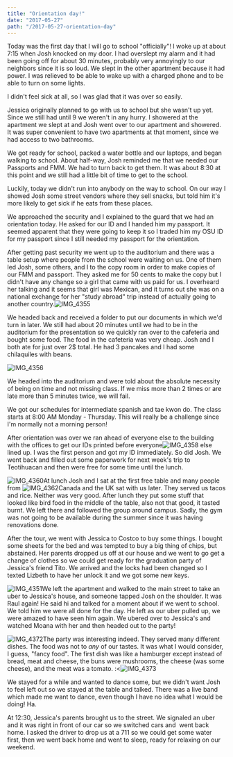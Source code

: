 ```yaml
---
title: "Orientation day!"
date: "2017-05-27"
path: "/2017-05-27-orientation-day"
---
```


Today was the first day that I will go to school "officially"! I woke up at about 7:15 when Josh knocked on my door. I had overslept my alarm and it had been going off for about 30 minutes, probably very annoyingly to our neighbors since it is so loud. We slept in the other apartment because it had power. I was relieved to be able to wake up with a charged phone and to be able to turn on some lights.

I didn't feel sick at all, so I was glad that it was over so easily.

Jessica originally planned to go with us to school but she wasn't up yet. Since we still had until 9 we weren't in any hurry. I showered at the apartment we slept at and Josh went over to our apartment and showered. It was super convenient to have two apartments at that moment, since we had access to two bathrooms.

We got ready for school, packed a water bottle and our laptops, and began walking to school. About half-way, Josh reminded me that we needed our Passports and FMM. We had to turn back to get them. It was about 8:30 at this point and we still had a little bit of time to get to the school.

Luckily, today we didn't run into anybody on the way to school. On our way I showed Josh some street vendors where they sell snacks, but told him it's more likely to get sick if he eats from these places.

We approached the security and I explained to the guard that we had an orientation today. He asked for our ID and I handed him my passport. It seemed apparent that they were going to keep it so I traded him my OSU ID for my passport since I still needed my passport for the orientation.

After getting past security we went up to the auditorium and there was a table setup where people from the school were waiting on us. One of them led Josh, some others, and I to the copy room in order to make copies of our FMM and passport. They asked me for 50 cents to make the copy but I didn't have any change so a girl that came with us paid for us. I overheard her talking and it seems that girl was Mexican, and it turns out she was on a national exchange for her "study abroad" trip instead of actually going to another country.![IMG_4355](https://mcquadeblog.files.wordpress.com/2017/05/img_43551.jpg?w=169)

We headed back and received a folder to put our documents in which we'd turn in later. We still had about 20 minutes until we had to be in the auditorium for the presentation so we quickly ran over to the cafeteria and bought some food. The food in the cafeteria was very cheap. Josh and I both ate for just over 2$ total. He had 3 pancakes and I had some chilaquiles with beans.

![IMG_4356](https://mcquadeblog.files.wordpress.com/2017/05/img_4356.jpg?w=169)

We headed into the auditorium and were told about the absolute necessity of being on time and not missing class. If we miss more than 2 times or are late more than 5 minutes twice, we will fail.

We got our schedules for intermediate spanish and tae kwon do. The class starts at 8:00 AM Monday - Thursday. This will really be a challenge since I'm normally not a morning person!

After orientation was over we ran ahead of everyone else to the building with the offices to get our IDs printed before everyone![IMG_4358](https://mcquadeblog.files.wordpress.com/2017/05/img_4358-e1495952031615.jpg?w=150) else lined up. I was the first person and got my ID immediately. So did Josh. We went back and filled out some paperwork for next week's trip to Teotihuacan and then were free for some time until the lunch.

![IMG_4360](https://mcquadeblog.files.wordpress.com/2017/05/img_43602.jpg?w=150)At lunch Josh and I sat at the first free table and many people from ![IMG_4362](https://mcquadeblog.files.wordpress.com/2017/05/img_43621.jpg?w=84)Canada and the UK sat with us later. They served us tacos and rice. Neither was very good. After lunch they put some stuff that looked like bird food in the middle of the table, also not that good, it tasted burnt. We left there and followed the group around campus. Sadly, the gym was not going to be available during the summer since it was having renovations done.

After the tour, we went with Jessica to Costco to buy some things. I bought some sheets for the bed and was tempted to buy a big thing of chips, but abstained. Her parents dropped us off at our house and we went to go get a change of clothes so we could get ready for the graduation party of Jessica's friend Tito. We arrived and the locks had been changed so I texted Lizbeth to have her unlock it and we got some new keys.

![IMG_4351](https://mcquadeblog.files.wordpress.com/2017/05/img_4351-e1495952364223.jpg?w=300)We left the apartment and walked to the main street to take an uber to Jessica's house, and someone tapped Josh on the shoulder. It was Raul again! He said hi and talked for a moment about if we went to school. We told him we were all done for the day. He left as our uber pulled up, we were amazed to have seen him again. We ubered over to Jessica's and watched Moana with her and then headed out to the party!

![IMG_4372](https://mcquadeblog.files.wordpress.com/2017/05/img_4372.jpg?w=169)The party was interesting indeed. They served many different dishes. The food was not to *any* of our tastes. It was what I would consider, I guess, "fancy food". The first dish was like a hamburger except instead of bread, meat and cheese, the buns were mushrooms, the cheese (was some cheese), and the meat was a tomato. :<![IMG_4373](https://mcquadeblog.files.wordpress.com/2017/05/img_4373.jpg?w=169)

We stayed for a while and wanted to dance some, but we didn't want Josh to feel left out so we stayed at the table and talked. There was a live band which made me want to dance, even though I have no idea what I would be doing! Ha.

At 12:30, Jessica's parents brought us to the street. We signaled an uber and it was right in front of our car so we switched cars and  went back home. I asked the driver to drop us at a 711 so we could get some water first, then we went back home and went to sleep, ready for relaxing on our weekend.
